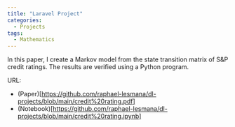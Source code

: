 ```yaml
---
title: "Laravel Project"
categories:
  - Projects
tags:
  - Mathematics
---
```


In this paper, I create a Markov model from the state transition matrix of S&P credit ratings. The results are verified using a Python program.

URL:
 * (Paper)[https://github.com/raphael-lesmana/dl-projects/blob/main/credit%20rating.pdf]
 * (Notebook)[https://github.com/raphael-lesmana/dl-projects/blob/main/credit%20rating.ipynb]